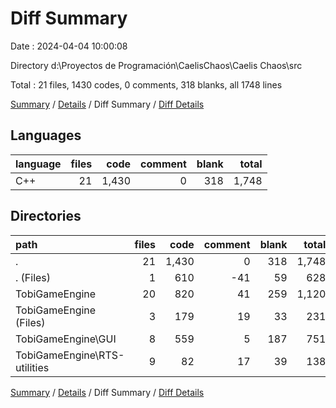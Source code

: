 # Diff Summary

Date : 2024-04-04 10:00:08

Directory d:\\Proyectos de Programación\\CaelisChaos\\Caelis Chaos\\src

Total : 21 files,  1430 codes, 0 comments, 318 blanks, all 1748 lines

[Summary](results.md) / [Details](details.md) / Diff Summary / [Diff Details](diff-details.md)

## Languages
| language | files | code | comment | blank | total |
| :--- | ---: | ---: | ---: | ---: | ---: |
| C++ | 21 | 1,430 | 0 | 318 | 1,748 |

## Directories
| path | files | code | comment | blank | total |
| :--- | ---: | ---: | ---: | ---: | ---: |
| . | 21 | 1,430 | 0 | 318 | 1,748 |
| . (Files) | 1 | 610 | -41 | 59 | 628 |
| TobiGameEngine | 20 | 820 | 41 | 259 | 1,120 |
| TobiGameEngine (Files) | 3 | 179 | 19 | 33 | 231 |
| TobiGameEngine\\GUI | 8 | 559 | 5 | 187 | 751 |
| TobiGameEngine\\RTS-utilities | 9 | 82 | 17 | 39 | 138 |

[Summary](results.md) / [Details](details.md) / Diff Summary / [Diff Details](diff-details.md)